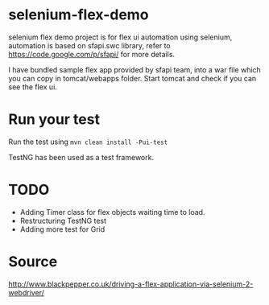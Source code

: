 # selenium-flex-demo
selenium flex demo project is for flex ui automation using selenium, automation is based on sfapi.swc library, refer to https://code.google.com/p/sfapi/ for more details.

I have bundled sample flex app provided by sfapi team, into a war file which you can copy in tomcat/webapps folder. Start tomcat and check if you can see the flex ui.

# Run your test
Run the test using `mvn clean install -Pui-test`

TestNG has been used as a test framework.

# TODO
* Adding Timer class for flex objects waiting time to load.
* Restructuring TestNG test
* Adding more test for Grid

# Source
http://www.blackpepper.co.uk/driving-a-flex-application-via-selenium-2-webdriver/


